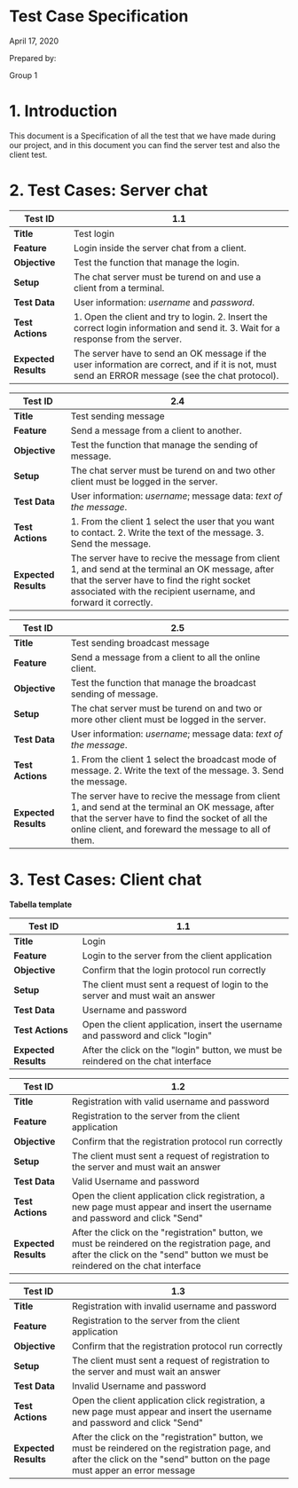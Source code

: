 # **Test Case Specification**

April 17, 2020

Prepared by:

Group 1

# 1. Introduction

This document is a Specification of all the test that we have made during our project, and in this document you can find the server test and also the client test.

# 2. Test Cases: Server chat

| Test ID | 1.1 |
| --- | --- |
| **Title** | Test login |
| **Feature** | Login inside the server chat from a client. |
| **Objective** | Test the function that manage the login. |
| **Setup** | The chat server must be turend on and use a client from a terminal. |
| **Test Data** | User information: *username* and *password*. |
| **Test Actions** | 1. Open the client and try to login. 2. Insert the correct login information and send it. 3. Wait for a response from the server.|
| **Expected Results** | The server have to send an OK message if the user information are correct, and if it is not, must send an ERROR message (see the chat protocol). |

| Test ID | 2.4 |
| --- | --- |
| **Title** | Test sending message |
| **Feature** | Send a message from a client to another. |
| **Objective** | Test the function that manage the sending of message. |
| **Setup** | The chat server must be turend on and two other client must be logged in the server. |
| **Test Data** | User information: *username*; message data: *text of the message*. |
| **Test Actions** | 1. From the client 1 select the user that you want to contact. 2. Write the text of the message. 3. Send the message. |
| **Expected Results** | The server have to recive the message from client 1, and send at the terminal an OK message, after that the server have to find the right socket associated with the recipient username, and forward it correctly. |

| Test ID | 2.5 |
| --- | --- |
| **Title** | Test sending broadcast message |
| **Feature** | Send a message from a client to all the online client. |
| **Objective** | Test the function that manage the broadcast sending of message. |
| **Setup** | The chat server must be turend on and two or more other client must be logged in the server. |
| **Test Data** | User information: *username*; message data: *text of the message*. |
| **Test Actions** | 1. From the client 1 select the broadcast mode of message. 2. Write the text of the message. 3. Send the message. |
| **Expected Results** | The server have to recive the message from client 1, and send at the terminal an OK message, after that the server have to find the socket of all the online client, and foreward the message to all of them. |

# 3. Test Cases: Client chat

**Tabella template**

| Test ID | 1.1 |
| --- | --- |
| **Title** | Login  |
| **Feature** | Login to the server from the client application |
| **Objective** | Confirm that the login protocol run correctly |
| **Setup** | The client must sent a request of login to the server and must wait an answer  |
| **Test Data** | Username and password |
| **Test Actions** | Open the client application, insert the username and password and click "login" |
| **Expected Results** | After the click on the "login" button, we must be reindered on the chat interface |

| Test ID | 1.2 |
| --- | --- |
| **Title** |  Registration with valid username and password  |
| **Feature** | Registration to the server from the client application |
| **Objective** | Confirm that the registration protocol run correctly |
| **Setup** | The client must sent a request of registration to the server and must wait an answer  |
| **Test Data** | Valid Username and password |
| **Test Actions** | Open the client application click registration, a new page must appear and insert the username and password and click "Send" |
| **Expected Results** | After the click on the "registration" button, we must be reindered on the registration page, and after the click on the "send" button we must be reindered on the chat interface |

| Test ID | 1.3 |
| --- | --- |
| **Title** |  Registration with invalid username and password  |
| **Feature** | Registration to the server from the client application |
| **Objective** | Confirm that the registration protocol run correctly |
| **Setup** | The client must sent a request of registration to the server and must wait an answer  |
| **Test Data** | Invalid Username and password |
| **Test Actions** | Open the client application click registration, a new page must appear and insert the username and password and click "Send" |
| **Expected Results** | After the click on the "registration" button, we must be reindered on the registration page, and after the click on the "send" button on the page must apper an error message |
